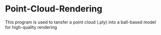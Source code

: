 # Point-Cloud-Rendering
This program is used to tansfer a point cloud (.ply) into a ball-based model for high-quality rendering
